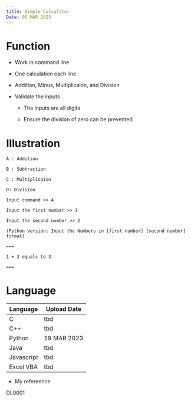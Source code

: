 ```yaml
---
title: Simple Calculator
Date: 05 MAR 2023
---
```


# Function

- Work in command line

- One calculation each line

- Addition, Minus, Multiplicaion, and Division

* Validate the inputs

  - The inputs are all digits

  - Ensure the division of zero can be prevented

# Illustration

```
A : Addition

B : Subtraction

C : Multiplicaion

D: Division

Input command >> A

Input the first number >> 1

Input the second number >> 2

(Python version: Input the Numbers in [first number] [second number] format)

===

1 + 2 equals to 3

===
```

# Language

|Language| Upload Date|
| --- | --- |
| C | tbd |
| C++ | tbd |
| Python | 19 MAR 2023 |
| Java | tbd |
| Javascript | tbd |
| Excel VBA | tbd |


* My refereence

DL0001
